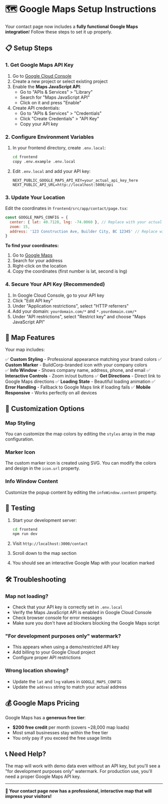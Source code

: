 # 🗺️ Google Maps Setup Instructions

Your contact page now includes a **fully functional Google Maps integration**! Follow these steps to set it up properly.

## 📋 **Setup Steps**

### **1. Get Google Maps API Key**

1. Go to [Google Cloud Console](https://console.cloud.google.com/)
2. Create a new project or select existing project
3. Enable the **Maps JavaScript API**:
   - Go to "APIs & Services" > "Library"
   - Search for "Maps JavaScript API"
   - Click on it and press "Enable"
4. Create API credentials:
   - Go to "APIs & Services" > "Credentials"
   - Click "Create Credentials" > "API Key"
   - Copy your API key

### **2. Configure Environment Variables**

1. In your frontend directory, create `.env.local`:
   ```bash
   cd frontend
   copy .env.example .env.local
   ```

2. Edit `.env.local` and add your API key:
   ```env
   NEXT_PUBLIC_GOOGLE_MAPS_API_KEY=your_actual_api_key_here
   NEXT_PUBLIC_API_URL=http://localhost:5000/api
   ```

### **3. Update Your Location**

Edit the coordinates in `frontend/src/app/contact/page.tsx`:

```javascript
const GOOGLE_MAPS_CONFIG = {
  center: { lat: 40.7128, lng: -74.0060 }, // Replace with your actual coordinates
  zoom: 15,
  address: '123 Construction Ave, Builder City, BC 12345' // Replace with your actual address
}
```

**To find your coordinates:**
1. Go to [Google Maps](https://maps.google.com)
2. Search for your address
3. Right-click on the location
4. Copy the coordinates (first number is lat, second is lng)

### **4. Secure Your API Key (Recommended)**

1. In Google Cloud Console, go to your API key
2. Click "Edit API key"
3. Under "Application restrictions", select "HTTP referrers"
4. Add your domain: `yourdomain.com/*` and `*.yourdomain.com/*`
5. Under "API restrictions", select "Restrict key" and choose "Maps JavaScript API"

## 🎨 **Map Features**

Your map includes:

✅ **Custom Styling** - Professional appearance matching your brand colors
✅ **Custom Marker** - BuildCorp-branded icon with your company colors  
✅ **Info Window** - Shows company name, address, phone, and email
✅ **Interactive Controls** - Zoom in/out buttons
✅ **Get Directions** - Direct link to Google Maps directions
✅ **Loading State** - Beautiful loading animation
✅ **Error Handling** - Fallback to Google Maps link if loading fails
✅ **Mobile Responsive** - Works perfectly on all devices

## 🔧 **Customization Options**

### **Map Styling**
You can customize the map colors by editing the `styles` array in the map configuration.

### **Marker Icon**
The custom marker icon is created using SVG. You can modify the colors and design in the `icon.url` property.

### **Info Window Content**
Customize the popup content by editing the `infoWindow.content` property.

## 🚀 **Testing**

1. Start your development server:
   ```bash
   cd frontend
   npm run dev
   ```

2. Visit `http://localhost:3000/contact`
3. Scroll down to the map section
4. You should see an interactive Google Map with your location marked

## 🛠️ **Troubleshooting**

### **Map not loading?**
- Check that your API key is correctly set in `.env.local`
- Verify the Maps JavaScript API is enabled in Google Cloud Console
- Check browser console for error messages
- Make sure you don't have ad blockers blocking the Google Maps script

### **"For development purposes only" watermark?**
- This appears when using a demo/restricted API key
- Add billing to your Google Cloud project
- Configure proper API restrictions

### **Wrong location showing?**
- Update the `lat` and `lng` values in `GOOGLE_MAPS_CONFIG`
- Update the `address` string to match your actual address

## 💰 **Google Maps Pricing**

Google Maps has a **generous free tier**:
- **$200 free credit** per month (covers ~28,000 map loads)
- Most small businesses stay within the free tier
- You only pay if you exceed the free usage limits

## 📞 **Need Help?**

The map will work with demo data even without an API key, but you'll see a "for development purposes only" watermark. For production use, you'll need a proper Google Maps API key.

---

**🎉 Your contact page now has a professional, interactive map that will impress your visitors!**